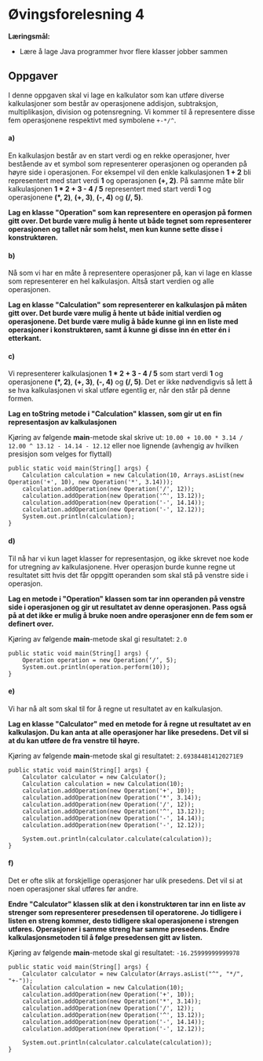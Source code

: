 # Øvingsforelesning 4    

**Læringsmål:**
- Lære å lage Java programmer hvor flere klasser jobber sammen 
    
## Oppgaver

I denne oppgaven skal vi lage en kalkulator som kan utføre diverse kalkulasjoner som består av operasjonene addisjon, subtraksjon, multiplikasjon, division og potensregning. Vi kommer til å representere disse fem operasjonene respektivt med symbolene `+-*/^`.

#### a)

En kalkulasjon består av en start verdi og en rekke operasjoner, hver bestående av et symbol som representerer operasjonen og operanden på høyre side i operasjonen. For eksempel vil den enkle kalkulasjonen **1 + 2** bli representert med start verdi **1** og operasjonen **(+, 2)**. På samme måte blir kalkulasjonen **1 * 2 + 3 - 4 / 5** representert med start verdi **1** og operasjonene **(*, 2)**, **(+, 3)**, **(-, 4)** og **(/, 5)**.

**Lag en klasse "Operation" som kan representere en operasjon på formen gitt over. Det burde være mulig å hente ut både tegnet som representerer operasjonen og tallet når som helst, men kun kunne sette disse i konstruktøren.**

#### b)

Nå som vi har en måte å representere operasjoner på, kan vi lage en klasse som representerer en hel kalkulasjon. Altså start verdien og alle operasjonen.

**Lag en klasse "Calculation" som representerer en kalkulasjon på måten gitt over. Det burde være mulig å hente ut både initial verdien og operasjonene. Det burde være mulig å både kunne gi inn en liste med operasjoner i konstruktøren, samt å kunne gi disse inn én etter én i etterkant.**

#### c)

Vi representerer kalkulasjonen **1 * 2 + 3 - 4 / 5** som start verdi **1** og operasjonene **(*, 2)**, **(+, 3)**, **(-, 4)** og **(/, 5)**. Det er ikke nødvendigvis så lett å se hva kalkulasjonen vi skal utføre egentlig er, når den står på denne formen.

**Lag en toString metode i "Calculation" klassen, som gir ut en fin representasjon av kalkulasjonen**

Kjøring av følgende **main**-metode skal skrive ut: `10.00 + 10.00 * 3.14 / 12.00 ^ 13.12 - 14.14 - 12.12` eller noe lignende (avhengig av hvilken presisjon som velges for flyttall) 

```
public static void main(String[] args) {
	Calculation calculation = new Calculation(10, Arrays.asList(new Operation('+', 10), new Operation('*', 3.14)));
	calculation.addOperation(new Operation('/', 12));
	calculation.addOperation(new Operation('^', 13.12));
	calculation.addOperation(new Operation('-', 14.14));
	calculation.addOperation(new Operation('-', 12.12));
	System.out.println(calculation);
}
```

#### d) 

Til nå har vi kun laget klasser for representasjon, og ikke skrevet noe kode for utregning av kalkulasjonene. Hver operasjon burde kunne regne ut resultatet sitt hvis det får oppgitt operanden som skal stå på venstre side i operasjon. 

**Lag en metode i "Operation" klassen som tar inn operanden på venstre side i operasjonen og gir ut resultatet av denne operasjonen. Pass også på at det ikke er mulig å bruke noen andre operasjoner enn de fem som er definert over.**

Kjøring av følgende **main**-metode skal gi resultatet: `2.0`

```
public static void main(String[] args) {
	Operation operation = new Operation(‘/‘, 5);
	System.out.println(operation.perform(10));
}
```

#### e)

Vi har nå alt som skal til for å regne ut resultatet av en kalkulasjon. 

**Lag en klasse "Calculator" med en metode for å regne ut resultatet av en kalkulasjon. Du kan anta at alle operasjoner har like presedens. Det vil si at du kan utføre de fra venstre til høyre.**

Kjøring av følgende **main**-metode skal gi resultatet: `2.693844814120271E9`

```
public static void main(String[] args) {
	Calculator calculator = new Calculator();
	Calculation calculation = new Calculation(10);
	calculation.addOperation(new Operation('+', 10));
	calculation.addOperation(new Operation('*', 3.14));
	calculation.addOperation(new Operation('/', 12));
	calculation.addOperation(new Operation('^', 13.12));
	calculation.addOperation(new Operation('-', 14.14));
	calculation.addOperation(new Operation('-', 12.12));
	
	System.out.println(calculator.calculate(calculation));
}
```

#### f)

Det er ofte slik at forskjellige operasjoner har ulik presedens. Det vil si at noen operasjoner skal utføres før andre. 

**Endre "Calculator" klassen slik at den i konstruktøren tar inn en liste av strenger som representerer presedensen til operatorene. Jo tidligere i listen en streng kommer, desto tidligere skal operasjonene i strengen utføres. Operasjoner i samme streng har samme presedens. Endre kalkulasjonsmetoden til å følge presedensen gitt av listen.**

Kjøring av følgende **main**-metode skal gi resultatet: `-16.25999999999978`

```
public static void main(String[] args) {
	Calculator calculator = new Calculator(Arrays.asList("^", "*/", "+-"));
	Calculation calculation = new Calculation(10);
	calculation.addOperation(new Operation('+', 10));
	calculation.addOperation(new Operation('*', 3.14));
	calculation.addOperation(new Operation('/', 12));
	calculation.addOperation(new Operation('^', 13.12));
	calculation.addOperation(new Operation('-', 14.14));
	calculation.addOperation(new Operation('-', 12.12));
	
	System.out.println(calculator.calculate(calculation));
}
```